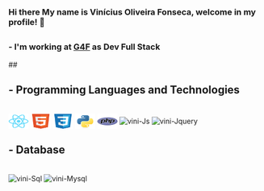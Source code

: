 ### Hi there My name is Vinícius Oliveira Fonseca, welcome in my profile! 👋
##

<h3> - I'm working at <a href="https://www.g4f.com.br/">G4F</a> as Dev Full Stack </h3>
##
<h2> - Programming Languages and Technologies </h2>
<div style="display: inline_block"><br>
    
  <img align="center" alt="vini-React" height="30" width="40" src="https://raw.githubusercontent.com/devicons/devicon/master/icons/react/react-original.svg">
  <img align="center" alt="vini-HTML" height="30" width="40" src="https://raw.githubusercontent.com/devicons/devicon/master/icons/html5/html5-original.svg">
  <img align="center" alt="vini-CSS" height="30" width="40" src="https://raw.githubusercontent.com/devicons/devicon/master/icons/css3/css3-original.svg">
  <img align="center" alt="vini-Python" height="30" width="40" src="https://raw.githubusercontent.com/devicons/devicon/master/icons/python/python-original.svg">
  <img align="center" alt="vini-PHP" height="30" width="40" src="https://raw.githubusercontent.com/devicons/devicon/master/icons/php/php-original.svg">
  <img align="center" alt="vini-Js" height="30" width="40" src="https://cdn.jsdelivr.net/gh/devicons/devicon/icons/javascript/javascript-original.svg">
  <img align="center" alt="vini-Jquery" height="30" width="40" src="https://cdn.jsdelivr.net/gh/devicons/devicon/icons/jquery/jquery-original-wordmark.svg">
 
</div>

##

<h2>- Database</h2>
<div style="display": "inline_block"><br>
  <img align="center" alt="vini-Sql" height="50" width="60" src="https://cdn.jsdelivr.net/gh/devicons/devicon/icons/microsoftsqlserver/microsoftsqlserver-plain-wordmark.svg">
  <img align="center" alt="vini-Mysql" height="50" width="60" src="https://cdn.jsdelivr.net/gh/devicons/devicon/icons/mysql/mysql-original-wordmark.svg">
          
</div>


##
<!--
**vinioli01/vinioli01** is a ✨ _special_ ✨ repository because its `README.md` (this file) appears on your GitHub profile.

Here are some ideas to get you started:

- 🔭 I’m currently working on ...
- 🌱 I’m currently learning ...
- 👯 I’m looking to collaborate on ...
- 🤔 I’m looking for help with ...
- 💬 Ask me about ...
- 📫 How to reach me: ...
- 😄 Pronouns: ...
- ⚡ Fun fact: ...
-->
